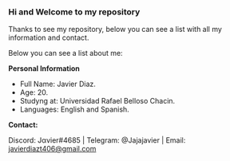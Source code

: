 ### Hi and Welcome to my repository

Thanks to see my repository, below you can see a list with all my information and contact.

Below you can see a list about me:

**Personal Information**
- Full Name: Javier Diaz.
- Age: 20.
- Studyng at: Universidad Rafael Belloso Chacin.
- Languages: English and Spanish.

**Contact:** 

Discord: Jαvier#4685 | Telegram: @Jajajavier | Email: javierdiazt406@gmail.com
